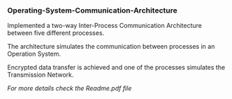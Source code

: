 ### Operating-System-Communication-Architecture

Implemented a two-way Inter-Process Communication
Architecture between five different processes. 

The architecture simulates the communication between processes in an Operation System.  

Encrypted data transfer is achieved and one of the processes
simulates the Transmission Network.
  
  
*For more details check the Readme.pdf file*
